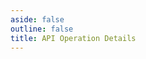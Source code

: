 ```yaml
---
aside: false
outline: false
title: API Operation Details
---
```


<script setup lang="ts">
import { useRoute } from 'vitepress'
import spec from '../../src/openapi-rpc.json'

const route = useRoute()

const operationId = route.data.params.operationId
</script>

<OAOperation :spec="spec" :operationId="operationId" />
